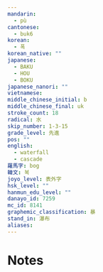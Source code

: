 ```yaml
---
mandarin:
  - pù
cantonese:
  - buk6
korean:
  - 폭
korean_native: ""
japanese:
  - BAKU
  - HOU
  - BOKU
japanese_nanori: ""
vietnamese:
middle_chinese_initial: b
middle_chinese_final: uk
stroke_count: 18
radical: 水
skip_number: 1-3-15
grade_level: 先進
pos: ""
english:
  - waterfall
  - cascade
羅馬字: bog
韓文: 복
joyo_level: 表外字
hsk_level: ""
hanmun_edu_level: ""
danayo_id: 7259
mc_id: 8141
graphemic_classification: 暴
stand_in: 瀑布
aliases:
---
```


# Notes
